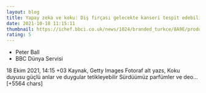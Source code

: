 ```yaml
--- 
layout: blog
title: Yapay zeka ve koku: Diş fırçası gelecekte kanseri tespit edebilir mi?
date: 2021-10-18 11:15:11
thumbnail: https://ichef.bbci.co.uk/news/1024/branded_turkce/8A9E/production/_121068453_0c16042e-3ebb-47a5-909e-fda36cf88452.jpg
rating: 5
---
```

<ul><li>Peter Ball</li><li>BBC Dünya Servisi</li></ul>
18 Ekim 2021, 14:15 +03
Kaynak, Getty Images
Fotoraf alt yazs, Koku duyusu güçlü anlar ve duygular tetikleyebilir
Sürdüümüz parfümler ve deo… [+5564 chars]